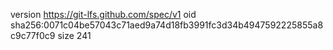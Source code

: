 version https://git-lfs.github.com/spec/v1
oid sha256:0071c04be57043c71aed9a74d18fb3991fc3d34b4947592225855a8c9c77f0c9
size 241
